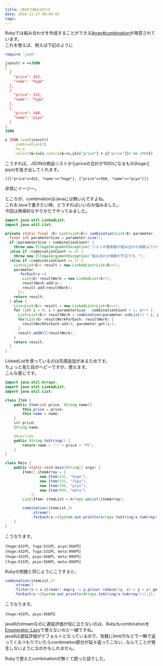 ```yaml
---
title: JAVAで組み合わせ
date: 2016-11-27 09:04:03
tags:
---
```

Rubyでは組み合わせを作成することができる[Array#combination](https://docs.ruby-lang.org/ja/latest/method/Array/i/combination.html)が用意されています。  
これを使えば、例えば下記のように
```ruby
require 'json'

jsonstr = <<JSON
[
  {
    "price": 432,
    "name": "hoge"
  },
  {
    "price": 531,
    "name": "fuga"
  },
  {
    "price": 568,
    "name": "piyo"
  }
]
JSON

p JSON.load(jsonstr)
    .combination(2)
    .to_a
    .select(&->x{x.reduce(&->x,y{x["price"] + y["price"]}) == 1000})

```
こうすれば、JSONの商品リストからpriceの合計が1000になるもの(hogeとpiyo)を抜き出してくれます。
```
[[{"price"=>432, "name"=>"hoge"}, {"price"=>568, "name"=>"piyo"}]]
```
非常にイージー。

ところが、combinationはJavaには無いんですよね。  
これをJavaで書きたい時、どうすればいいのか悩みました。  
今回は再帰的なやりかたでやってみました。
```java
import java.util.LinkedList;
import java.util.List;

private static final <E> List<List<E>> combination(List<E> parameter, final long combinationCount) {
  final int parameterSize = parameter.size();
  if (parameterSize < combinationCount) {
    throw new IllegalArgumentException("リストの要素数が組み合わせ個数より少ないです。");
  }else if (combinationCount <= 0) {
    throw new IllegalArgumentException("組み合わせ個数が不正です。");
  }else if (combinationCount == 1) {
    List<List<E>> result = new LinkedList<List<E>>();
    parameter
      .forEach(x->{
        List<E> resultWork = new LinkedList<E>();
        resultWork.add(x);
        result.add(resultWork);
      });
    return result;
  } else {
    List<List<E>> result = new LinkedList<List<E>>();
    for (int i = 0; i < parameterSize - combinationCount + 1; i++) {
      List<List<E>> resultWork = combination(parameter.subList(1 + i, parameterSize), combinationCount - 1);
      for(List<E> resultWorkForEach: resultWork) {
        resultWorkForEach.add(0, parameter.get(i));
      }
      result.addAll(resultWork);
    }
    return result;
  }
}
```
LinkedListを使っているのは先頭追加があるためです。  
ちょっと見た目がヘビーですが、使えます。  
こんな感じです。
```java
import java.util.Arrays;
import java.util.LinkedList;
import java.util.List;

class Item {
	public Item(int price, String name){
		this.price = price;
		this.name = name;
	}
	int price;
	String name;

    @Override
	public String toString() {
		return name + ":" + price + "円";
	}
}

class Main {
	public static void main(String[] args) {
        Item[] itemArray = {
        		new Item(432, "hoge"),
        		new Item(531, "fuga"),
        		new Item(568, "piyo"),
        		new Item(999, "meta")
        	};
        List<Item> itemList = Arrays.asList(itemArray);

        combination(itemList,3)
        	.stream()
        	.forEach(x->{System.out.println(Arrays.toString(x.toArray()));});
	}
}
```
こうなります。
```
[hoge:432円, fuga:531円, piyo:568円]
[hoge:432円, fuga:531円, meta:999円]
[hoge:432円, piyo:568円, meta:999円]
[fuga:531円, piyo:568円, meta:999円]
```

Rubyの例題と同じようにこうすると、
```java
combination(itemList,2)
	.stream()
	.filter(x-> x.stream().map(y -> y.price).reduce((y, z)-> y + z).get() == 1000)
	.forEach(x->{System.out.println(Arrays.toString(x.toArray()));});
```
こうなります。
```
[hoge:432円, piyo:568円]
```

java8のstreamなのに遅延評価が役に立たないのは、Rubyもcombinationを[Enumerator::Lazy](https://docs.ruby-lang.org/ja/latest/class/Enumerator=3a=3aLazy.html)で使えないのと一緒ですね。  
java8は遅延評価がデフォルトとなっているので、気軽にlimit(1)などで一瞬で返ってくるつもりでいたらcombination部分が延々返ってこない…なんてことが発生しないようになのかもしれません。

Rubyで使えたcombinationが無くて困った話でした。
